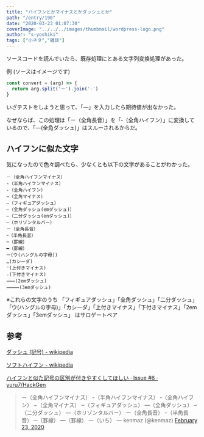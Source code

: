 ```yaml
---
title: "ハイフンとかマイナスとかダッシュとか"
path: "/entry/190"
date: "2020-03-23 01:07:30"
coverImage: "../../../images/thumbnail/wordpress-logo.png"
author: "s-yoshiki"
tags: ["小ネタ","雑談"]
---
```


ソースコードを読んでいたら、既存処理にとある文字列変換処理があった。

例 (ソースはイメージです)

```js
const convert = (arg) => {
  return arg.split('ー').join('‐')
}
```

いざテストをしようと思って、「—」を入力したら期待値が出なかった。

なぜならば、この処理は「ー（全角長音）」を「‐（全角ハイフン）」に変換しているので、「—(全角ダッシュ)」はスルーされるからだ。

## ハイフンに似た文字

気になったので色々調べたら、少なくとも以下の文字があることがわかった。

```
－（全角ハイフンマイナス）
-（半角ハイフンマイナス）
‐（全角ハイフン）
−（全角マイナス）
‒（フィギュアダッシュ）
—（全角ダッシュ(emダッシュ)）
–（二分ダッシュ(enダッシュ)）
―（ホリゾンタルバー）
ー（全角長音）
ｰ（半角長音）
─（罫線）
━（罫線） 
ㅡ(ウ(ハングルの字母))
ـ(カシーダ)
⁻(上付きマイナス)
₋(下付きマイナス)
⸺(2emダッシュ)
⸻(3emダッシュ)
```


※これらの文字のうち
「フィギュアダッシュ」「全角ダッシュ」「二分ダッシュ」「ウ(ハングルの字母)」「カシーダ」「上付きマイナス」「下付きマイナス」「2emダッシュ」「3emダッシュ」
はサロゲートペア

## 参考

<a href="https://ja.wikipedia.org/wiki/%E3%83%80%E3%83%83%E3%82%B7%E3%83%A5_(%E8%A8%98%E5%8F%B7)">ダッシュ (記号) - wikipedia</a>

<a href="https://ja.wikipedia.org/wiki/%E3%82%BD%E3%83%95%E3%83%88%E3%83%8F%E3%82%A4%E3%83%95%E3%83%B3">ソフトハイフン - wikipedia</a>

<a href="https://github.com/yuru7/HackGen/issues/6">ハイフンと似た記号の区別が付きやすくしてほしい · Issue #6 · yuru7/HackGen</a>

<!-- wp:embed {"className":"twitter-tweet"} -->
<blockquote class="twitter-tweet"><p lang="ja" dir="ltr">－（全角ハイフンマイナス）
-（半角ハイフンマイナス）
‐（全角ハイフン）
−（全角マイナス）
‒（フィギュアダッシュ）
—（全角ダッシュ）
–（二分ダッシュ）
―（ホリゾンタルバー）
ー（全角長音）
ｰ（半角長音）
─（罫線）
━（罫線） 
一（いち）
&mdash; kenmaz (@kenmaz) <a href="https://twitter.com/kenmaz/status/1231429228769378305?ref_src=twsrc%5Etfw">February 23, 2020</a></blockquote> <script async src="https://platform.twitter.com/widgets.js" charset="utf-8"></script>
<!-- /wp:embed -->

<!-- wp:embed /-->